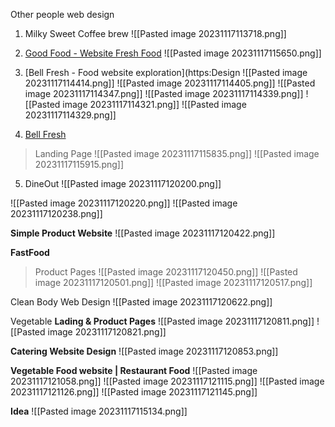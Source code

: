 Other people web design

1) Milky Sweet Coffee brew
![[Pasted image 20231117113718.png]]

2) [Good Food - Website Fresh Food](https://dribbble.com/shots/21370900-Good-Food-Website-Fresh-Food)
![[Pasted image 20231117115650.png]]

3) [Bell Fresh - Food website exploration](https:Design
![[Pasted image 20231117114414.png]]
![[Pasted image 20231117114405.png]]
![[Pasted image 20231117114347.png]]
![[Pasted image 20231117114339.png]]
![[Pasted image 20231117114321.png]]
![[Pasted image 20231117114329.png]]

4) [Bell Fresh](https://dribbble.com/shots/15286447-Bell-Fresh-Food-website-exploration)
> Landing Page
![[Pasted image 20231117115835.png]]
![[Pasted image 20231117115915.png]]


5) DineOut
![[Pasted image 20231117120200.png]]

![[Pasted image 20231117120220.png]]
![[Pasted image 20231117120238.png]]


**Simple Product Website**
![[Pasted image 20231117120422.png]]

**FastFood**
> Product Pages
![[Pasted image 20231117120450.png]]
![[Pasted image 20231117120501.png]]
![[Pasted image 20231117120517.png]]

Clean Body Web Design
![[Pasted image 20231117120622.png]]

Vegetable 
**Lading & Product Pages**
![[Pasted image 20231117120811.png]]
![[Pasted image 20231117120821.png]]

**Catering Website Design**
![[Pasted image 20231117120853.png]]

**Vegetable Food website | Restaurant Food**
![[Pasted image 20231117121058.png]]
![[Pasted image 20231117121115.png]]
![[Pasted image 20231117121126.png]]
![[Pasted image 20231117121145.png]]



**Idea**
![[Pasted image 20231117115134.png]]

